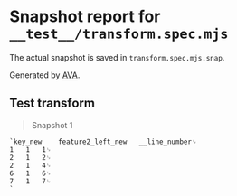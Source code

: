 # Snapshot report for `__test__/transform.spec.mjs`

The actual snapshot is saved in `transform.spec.mjs.snap`.

Generated by [AVA](https://avajs.dev).

## Test transform

> Snapshot 1

    `key_new	feature2_left_new	__line_number␊
    1	1	1␊
    2	1	2␊
    2	1	4␊
    6	1	6␊
    7	1	7␊
    `
